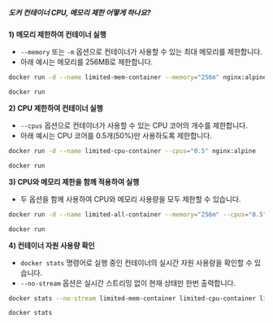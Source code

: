 ##### 도커 컨테이너 CPU, 메모리 제한 어떻게 하나요? #####

**1) 메모리 제한하여 컨테이너 실행**

* `--memory` 또는 `-m` 옵션으로 컨테이너가 사용할 수 있는 최대 메모리를 제한합니다.
* 아래 예시는 메모리를 256MB로 제한합니다.

```bash
docker run -d --name limited-mem-container --memory="256m" nginx:alpine
```

```tech
docker run
```

**2) CPU 제한하여 컨테이너 실행**

* `--cpus` 옵션으로 컨테이너가 사용할 수 있는 CPU 코어의 개수를 제한합니다.
* 아래 예시는 CPU 코어를 0.5개(50%)만 사용하도록 제한합니다.

```bash
docker run -d --name limited-cpu-container --cpus="0.5" nginx:alpine
```

```tech
docker run
```

**3) CPU와 메모리 제한을 함께 적용하여 실행**

* 두 옵션을 함께 사용하여 CPU와 메모리 사용량을 모두 제한할 수 있습니다.

```bash
docker run -d --name limited-all-container --memory="256m" --cpus="0.5" nginx:alpine
```

```tech
docker run
```

**4) 컨테이너 자원 사용량 확인**

* `docker stats` 명령어로 실행 중인 컨테이너의 실시간 자원 사용량을 확인할 수 있습니다.
* `--no-stream` 옵션은 실시간 스트리밍 없이 현재 상태만 한번 출력합니다.

```bash
docker stats --no-stream limited-mem-container limited-cpu-container limited-all-container
```

```tech
docker stats
```
